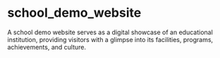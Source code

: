 # school_demo_website
A school demo website serves as a digital showcase of an educational institution, providing visitors with a glimpse into its facilities, programs, achievements, and culture.
